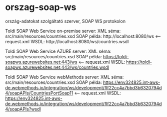 # orszag-soap-ws
ország-adatokat szolgáltató szerver, SOAP WS protokolon 

Toldi SOAP Web Service on-premise server:
    XML séma:   src/main/resources/countries.xsd
    SOAP példa: http://localhost:8080/ws     <-- request.xml 
    WSDL:       http://localhost:8080/ws/countries.wsdl   


Toldi SOAP Web Service AZURE server:
    XML séma:   src/main/resources/countries.xsd
    SOAP példa: https://toldi-soapws.azurewebsites.net:443/ws     <-- request.xml 
    WSDL:       https://toldi-soapws.azurewebsites.net:443/ws/countries.wsdl   


Toldi SOAP Web Service webMethods server:
    XML séma:   src/main/resources/countries.xsd
    SOAP példa: https://env324825.int-aws-de.webmethods.io/integration/ws/development/flf22cc4a7bbd3b6320794d4/soapAPIs/CountriesPortSoap11     <-- request.xml 
    WSDL:       https://env324825.int-aws-de.webmethods.io/integration/ws/development/flf22cc4a7bbd3b6320794d4/soapAPIs?wsdl 
